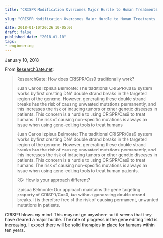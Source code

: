```yaml
---
title: "CRISPR Modification Overcomes Major Hurdle to Human Treatments
"
slug: "CRISPR Modification Overcomes Major Hurdle to Human Treatments
"
date: 2018-01-10T20:26:10-05:00
draft: false
published date: "2018-01-10"
tags:
- engineering
---
```

<p class="dateline">January 10, 2018</p>

From [ResearchGate.net][1]:

>ResearchGate: How does CRISPR/Cas9 traditionally work?
>
>Juan Carlos Izpisua Belmonte: The traditional CRISPR/Cas9 system works by first creating DNA double strand breaks in the targeted region of the genome. However, generating these double strand breaks has the risk of causing unwanted mutations permanently, and this increases the risk of inducing tumors or other genetic diseases in patients. This concern is a hurdle to using CRISPR/Cas9 to treat humans. The risk of causing non-specific mutations is always an issue when using gene-editing tools to treat humans
>
>Juan Carlos Izpisua Belmonte: The traditional CRISPR/Cas9 system works by first creating DNA double strand breaks in the targeted region of the genome. However, generating these double strand breaks has the risk of causing unwanted mutations permanently, and this increases the risk of inducing tumors or other genetic diseases in patients. This concern is a hurdle to using CRISPR/Cas9 to treat humans. The risk of causing non-specific mutations is always an issue when using gene-editing tools to treat human patients.
>
>RG: How is your approach different?
>
>Izpisua Belmonte: Our approach maintains the gene targeting property of CRISPR/Cas9, but without generating double strand breaks. It is therefore free of the risk of causing permanent, unwanted mutations in patients.

CRISPR blows my mind. This may not go anywhere but it seems that they have cleared a major hurdle. The rate of progress in the gene editing field is increasing. I expect there will be solid therapies in place for humans within ten years.

[1]: https://www.researchgate.net/blog/post/crispr-modification-overcomes-major-hurdle-to-human-treatments
